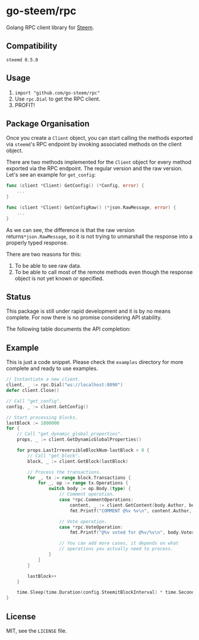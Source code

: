 # go-steem/rpc

Golang RPC client library for [Steem](https://steem.io).

## Compatibility

`steemd 0.5.0`

## Usage

1. `import "github.com/go-steem/rpc"`
2. Use `rpc.Dial` to get the RPC client.
3. PROFIT!

## Package Organisation

Once you create a `Client` object, you can start calling the methods exported
via `steemd`'s RPC endpoint by invoking associated methods on the client object.

There are two methods implemented for the `Client` object for every
method exported via the RPC endpoint. The regular version and the raw version.
Let's see an example for `get_config`:

```go
func (client *Client) GetConfig() (*Config, error) {
	...
}

func (client *Client) GetConfigRaw() (*json.RawMessage, error) {
	...
}
```

As we can see, the difference is that the raw version returns`*json.RawMessage`,
 so it is not trying to unmarshall the response into a properly typed response.

There are two reasons for this:

1. To be able to see raw data.
2. To be able to call most of the remote methods even though the response
   object is not yet known or specified.

## Status

This package is still under rapid development and it is by no means complete.
For now there is no promise considering API stability.

The following table documents the API completion:


## Example

This is just a code snippet. Please check the `examples` directory
for more complete and ready to use examples.

```go
// Instantiate a new client.
client, _ := rpc.Dial("ws://localhost:8090")
defer client.Close()

// Call "get_config".
config, _ := client.GetConfig()

// Start processing blocks.
lastBlock := 1800000
for {
	// Call "get_dynamic_global_properties".
	props, _ := client.GetDynamicGlobalProperties()

	for props.LastIrreversibleBlockNum-lastBlock > 0 {
		// Call "get_block".
		block, _ := client.GetBlock(lastBlock)

		// Process the transactions.
		for _, tx := range block.Transactions {
			for _, op := range tx.Operations {
				switch body := op.Body.(type) {
					// Comment operation.
					case *rpc.CommentOperations:
						content, _ := client.GetContent(body.Author, body.Permlink)
						fmt.Printf("COMMENT @%v %v\n", content.Author, content.URL)

					// Vote operation.
					case *rpc.VoteOperation:
						fmt.Printf("@%v voted for @%v/%v\n", body.Voter, body.Author, body.Permlink)

					// You can add more cases, it depends on what
					// operations you actually need to process.
				}
			}
		}

		lastBlock++
	}

	time.Sleep(time.Duration(config.SteemitBlockInterval) * time.Second)
}
```

## License

MIT, see the `LICENSE` file.
